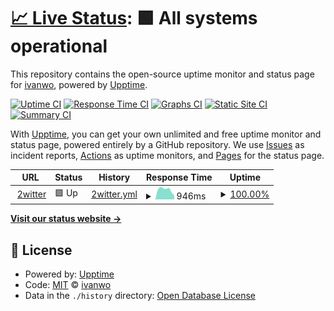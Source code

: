 # [📈 Live Status](https://ivanwo.github.io/2witter-uptime): <!--live status--> **🟩 All systems operational**

This repository contains the open-source uptime monitor and status page for [ivanwo](https://ivanwo.github.io/2witter-uptime), powered by [Upptime](https://github.com/upptime/upptime).

[![Uptime CI](https://github.com/ivanwo/2witter-uptime/workflows/Uptime%20CI/badge.svg)](https://github.com/ivanwo/2witter-uptime/actions?query=workflow%3A%22Uptime+CI%22)
[![Response Time CI](https://github.com/ivanwo/2witter-uptime/workflows/Response%20Time%20CI/badge.svg)](https://github.com/ivanwo/2witter-uptime/actions?query=workflow%3A%22Response+Time+CI%22)
[![Graphs CI](https://github.com/ivanwo/2witter-uptime/workflows/Graphs%20CI/badge.svg)](https://github.com/ivanwo/2witter-uptime/actions?query=workflow%3A%22Graphs+CI%22)
[![Static Site CI](https://github.com/ivanwo/2witter-uptime/workflows/Static%20Site%20CI/badge.svg)](https://github.com/ivanwo/2witter-uptime/actions?query=workflow%3A%22Static+Site+CI%22)
[![Summary CI](https://github.com/ivanwo/2witter-uptime/workflows/Summary%20CI/badge.svg)](https://github.com/ivanwo/2witter-uptime/actions?query=workflow%3A%22Summary+CI%22)

With [Upptime](https://upptime.js.org), you can get your own unlimited and free uptime monitor and status page, powered entirely by a GitHub repository. We use [Issues](https://github.com/ivanwo/2witter-uptime/issues) as incident reports, [Actions](https://github.com/ivanwo/2witter-uptime/actions) as uptime monitors, and [Pages](https://ivanwo.github.io/2witter-uptime) for the status page.

<!--start: status pages-->
<!-- This summary is generated by Upptime (https://github.com/upptime/upptime) -->
<!-- Do not edit this manually, your changes will be overwritten -->
<!-- prettier-ignore -->
| URL | Status | History | Response Time | Uptime |
| --- | ------ | ------- | ------------- | ------ |
| <img alt="" src="https://icons.duckduckgo.com/ip3/2witter.com.ico" height="13"> [2witter](https://2witter.com/) | 🟩 Up | [2witter.yml](https://github.com/ivanwo/2witter-uptime/commits/HEAD/history/2witter.yml) | <details><summary><img alt="Response time graph" src="./graphs/2witter/response-time-week.png" height="20"> 946ms</summary><br><a href="https://ivanwo.github.io/2witter-uptime/history/2witter"><img alt="Response time 1015" src="https://img.shields.io/endpoint?url=https%3A%2F%2Fraw.githubusercontent.com%2Fivanwo%2F2witter-uptime%2FHEAD%2Fapi%2F2witter%2Fresponse-time.json"></a><br><a href="https://ivanwo.github.io/2witter-uptime/history/2witter"><img alt="24-hour response time 473" src="https://img.shields.io/endpoint?url=https%3A%2F%2Fraw.githubusercontent.com%2Fivanwo%2F2witter-uptime%2FHEAD%2Fapi%2F2witter%2Fresponse-time-day.json"></a><br><a href="https://ivanwo.github.io/2witter-uptime/history/2witter"><img alt="7-day response time 946" src="https://img.shields.io/endpoint?url=https%3A%2F%2Fraw.githubusercontent.com%2Fivanwo%2F2witter-uptime%2FHEAD%2Fapi%2F2witter%2Fresponse-time-week.json"></a><br><a href="https://ivanwo.github.io/2witter-uptime/history/2witter"><img alt="30-day response time 1118" src="https://img.shields.io/endpoint?url=https%3A%2F%2Fraw.githubusercontent.com%2Fivanwo%2F2witter-uptime%2FHEAD%2Fapi%2F2witter%2Fresponse-time-month.json"></a><br><a href="https://ivanwo.github.io/2witter-uptime/history/2witter"><img alt="1-year response time 1026" src="https://img.shields.io/endpoint?url=https%3A%2F%2Fraw.githubusercontent.com%2Fivanwo%2F2witter-uptime%2FHEAD%2Fapi%2F2witter%2Fresponse-time-year.json"></a></details> | <details><summary><a href="https://ivanwo.github.io/2witter-uptime/history/2witter">100.00%</a></summary><a href="https://ivanwo.github.io/2witter-uptime/history/2witter"><img alt="All-time uptime 97.41%" src="https://img.shields.io/endpoint?url=https%3A%2F%2Fraw.githubusercontent.com%2Fivanwo%2F2witter-uptime%2FHEAD%2Fapi%2F2witter%2Fuptime.json"></a><br><a href="https://ivanwo.github.io/2witter-uptime/history/2witter"><img alt="24-hour uptime 100.00%" src="https://img.shields.io/endpoint?url=https%3A%2F%2Fraw.githubusercontent.com%2Fivanwo%2F2witter-uptime%2FHEAD%2Fapi%2F2witter%2Fuptime-day.json"></a><br><a href="https://ivanwo.github.io/2witter-uptime/history/2witter"><img alt="7-day uptime 100.00%" src="https://img.shields.io/endpoint?url=https%3A%2F%2Fraw.githubusercontent.com%2Fivanwo%2F2witter-uptime%2FHEAD%2Fapi%2F2witter%2Fuptime-week.json"></a><br><a href="https://ivanwo.github.io/2witter-uptime/history/2witter"><img alt="30-day uptime 99.94%" src="https://img.shields.io/endpoint?url=https%3A%2F%2Fraw.githubusercontent.com%2Fivanwo%2F2witter-uptime%2FHEAD%2Fapi%2F2witter%2Fuptime-month.json"></a><br><a href="https://ivanwo.github.io/2witter-uptime/history/2witter"><img alt="1-year uptime 99.95%" src="https://img.shields.io/endpoint?url=https%3A%2F%2Fraw.githubusercontent.com%2Fivanwo%2F2witter-uptime%2FHEAD%2Fapi%2F2witter%2Fuptime-year.json"></a></details>

<!--end: status pages-->

[**Visit our status website →**](https://ivanwo.github.io/2witter-uptime)

## 📄 License

- Powered by: [Upptime](https://github.com/upptime/upptime)
- Code: [MIT](./LICENSE) © [ivanwo](https://ivanwo.github.io/2witter-uptime)
- Data in the `./history` directory: [Open Database License](https://opendatacommons.org/licenses/odbl/1-0/)

